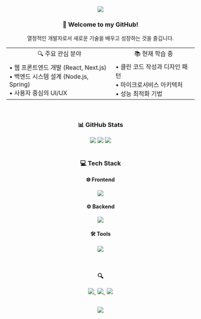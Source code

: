 <div align="center">
  <img src="https://capsule-render.vercel.app/api?type=waving&color=gradient&height=200&section=header&text=Hi!%20I'm%20Developer%20👋&fontSize=50&animation=fadeIn" />
</div>

<div align="center">
  <h3>🚀 Welcome to my GitHub!</h3>
  <p>열정적인 개발자로서 새로운 기술을 배우고 성장하는 것을 즐깁니다.</p>
  
  <table>
    <tr>
      <td align="center">🔍 주요 관심 분야</td>
      <td align="center">📚 현재 학습 중</td>
    </tr>
    <tr>
      <td>
        • 웹 프론트엔드 개발 (React, Next.js)<br/>
        • 백엔드 시스템 설계 (Node.js, Spring)<br/>
        • 사용자 중심의 UI/UX
      </td>
      <td>
        • 클린 코드 작성과 디자인 패턴<br/>
        • 마이크로서비스 아키텍처<br/>
        • 성능 최적화 기법
      </td>
    </tr>
  </table>
</div>

<br/>

<div align="center">
  <h3>📊 GitHub Stats</h3>
  <img src="https://github-readme-stats.vercel.app/api?username=lhg1006&show_icons=true&theme=radical" />
  <img src="https://github-readme-streak-stats.herokuapp.com/?user=lhg1006&theme=radical" />
  <img src="https://github-profile-trophy.vercel.app/?username=lhg1006&theme=radical&row=1&column=6" />
</div>

<br/>

<div align="center">
  <h3>💻 Tech Stack</h3>
  
  <h4>🌐 Frontend</h4>
  <p>
    <img src="https://skillicons.dev/icons?i=nextjs,react,ts,js" />
  </p>
  
  <h4>⚙️ Backend</h4>
  <p>
    <img src="https://skillicons.dev/icons?i=nodejs,java,spring,mysql" />
  </p>
  
  <h4>🛠 Tools</h4>
  <p>
    <img src="https://skillicons.dev/icons?i=git,github,vscode,idea" />
  </p>
</div>

<br/>

<div align="center">
  <h3>🔍</h3>
  <p>
    <a href="https://lhg1006.github.io/" style="margin-right: 5px;">
      <img src="https://img.shields.io/badge/GitHUB_PF-181717?style=for-the-badge&logo=Github&logoColor=white"/>
    </a>
    <a href="https://www.notion.so/9afbb221a2e949fa8236cb9641363ccd" style="margin-right: 5px;">
      <img src="https://img.shields.io/badge/Notion_PF-000000?style=for-the-badge&logo=Notion&logoColor=white"/>
    </a>
    <a href="mailto:lhg961006@gmail.com">
      <img src="https://img.shields.io/badge/Gmail-EA4335?style=for-the-badge&logo=Gmail&logoColor=white"/>
    </a>
  </p>
</div>

<br/>

<div align="center">
  <img src="https://capsule-render.vercel.app/api?type=waving&color=gradient&height=100&section=footer" />
</div>
